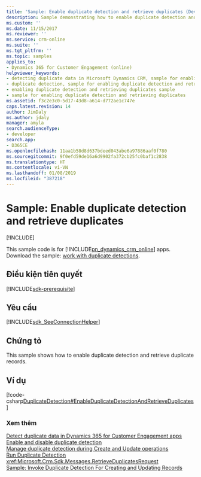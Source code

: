 ```yaml
---
title: 'Sample: Enable duplicate detection and retrieve duplicates (Developer Guide for Dynamics 365 for Customer Engagement) | MicrosoftDocs'
description: Sample demonstrating how to enable duplicate detection and retrieve duplicate records based on active duplicate detection rules.
ms.custom: ''
ms.date: 11/15/2017
ms.reviewer: ''
ms.service: crm-online
ms.suite: ''
ms.tgt_pltfrm: ''
ms.topic: samples
applies_to:
- Dynamics 365 for Customer Engagement (online)
helpviewer_keywords:
- detecting duplicate data in Microsoft Dynamics CRM, sample for enabling duplicate detection and retrieving duplicates
- duplicate detection, sample for enabling duplicate detection and retrieving duplicates
- enabling duplicate detection and retrieving duplicates sample
- sample for enabling duplicate detection and retrieving duplicates
ms.assetid: f3c2e3c0-5d17-43d8-a614-d772ae1c747e
caps.latest.revision: 14
author: JimDaly
ms.author: jdaly
manager: amyla
search.audienceType:
- developer
search.app:
- D365CE
ms.openlocfilehash: 11aa1b58d8d637bdeed043abe6a97886aaf0f780
ms.sourcegitcommit: 9f0efd59de16a6d9902fa372cb25fc0baf1c2838
ms.translationtype: HT
ms.contentlocale: vi-VN
ms.lasthandoff: 01/08/2019
ms.locfileid: "387218"
---
```

# <a name="sample-enable-duplicate-detection-and-retrieve-duplicates"></a>Sample: Enable duplicate detection and retrieve duplicates

[!INCLUDE[](../../includes/cc_applies_to_update_9_0_0.md)]

This sample code is for [!INCLUDE[pn_dynamics_crm_online](../../includes/pn-dynamics-crm-online.md)] apps. Download the sample: [work with duplicate detections](https://code.msdn.microsoft.com/Work-with-duplicate-9c7d6f59).

## <a name="prerequisites"></a>Điều kiện tiên quyết
[!INCLUDE[sdk-prerequisite](../../includes/sdk-prerequisite.md)]
  
## <a name="requirements"></a>Yêu cầu  
[!INCLUDE[sdk_SeeConnectionHelper](../../includes/sdk-seeconnectionhelper.md)]
  
## <a name="demonstrates"></a>Chứng tỏ  
 This sample shows how to enable duplicate detection and retrieve duplicate records.  
  
## <a name="example"></a>Ví dụ  
 [!code-csharp[DuplicateDetection#EnableDuplicateDetectionAndRetrieveDuplicates](../../snippets/csharp/CRMV8/duplicatedetection/cs/enableduplicatedetectionandretrieveduplicates.cs#enableduplicatedetectionandretrieveduplicates)]  
  
### <a name="see-also"></a>Xem thêm  
 [Detect duplicate data in Dynamics 365 for Customer Engagement apps](../detect-duplicate-data-for-developers.md)   
 [Enable and disable duplicate detection](../enable-disable-duplicate-detection.md)  
 [Manage duplicate detection during Create and Update operations](manage-duplicate-detection-create-update.md)  
 [Run Duplicate Detection](../run-duplicate-detection.md)   
 <xref:Microsoft.Crm.Sdk.Messages.RetrieveDuplicatesRequest>   
 [Sample: Invoke Duplicate Detection For Creating and Updating Records](sample-use-duplicate-detection-when-creating-and-updating-records.md)
